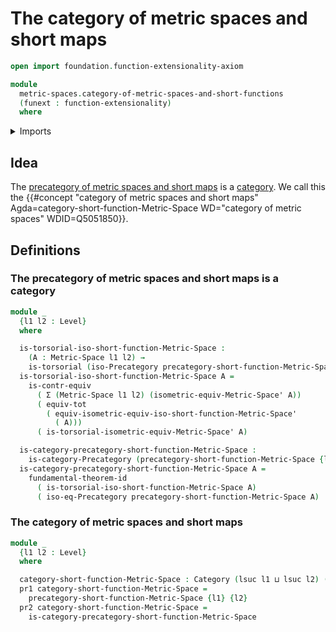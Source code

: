 # The category of metric spaces and short maps

```agda
open import foundation.function-extensionality-axiom

module
  metric-spaces.category-of-metric-spaces-and-short-functions
  (funext : function-extensionality)
  where
```

<details><summary>Imports</summary>

```agda
open import category-theory.categories funext
open import category-theory.isomorphisms-in-precategories funext

open import foundation.contractible-types funext
open import foundation.dependent-pair-types
open import foundation.functoriality-dependent-pair-types funext
open import foundation.fundamental-theorem-of-identity-types
open import foundation.torsorial-type-families funext
open import foundation.universe-levels

open import metric-spaces.equality-of-metric-spaces funext
open import metric-spaces.metric-spaces funext
open import metric-spaces.precategory-of-metric-spaces-and-short-functions funext
```

</details>

## Idea

The
[precategory of metric spaces and short maps](metric-spaces.precategory-of-metric-spaces-and-short-functions.md)
is a [category](category-theory.categories.md). We call this the
{{#concept "category of metric spaces and short maps" Agda=category-short-function-Metric-Space WD="category of metric spaces" WDID=Q5051850}}.

## Definitions

### The precategory of metric spaces and short maps is a category

```agda
module _
  {l1 l2 : Level}
  where

  is-torsorial-iso-short-function-Metric-Space :
    (A : Metric-Space l1 l2) →
    is-torsorial (iso-Precategory precategory-short-function-Metric-Space A)
  is-torsorial-iso-short-function-Metric-Space A =
    is-contr-equiv
      ( Σ (Metric-Space l1 l2) (isometric-equiv-Metric-Space' A))
      ( equiv-tot
        ( equiv-isometric-equiv-iso-short-function-Metric-Space'
          ( A)))
      ( is-torsorial-isometric-equiv-Metric-Space' A)

  is-category-precategory-short-function-Metric-Space :
    is-category-Precategory (precategory-short-function-Metric-Space {l1} {l2})
  is-category-precategory-short-function-Metric-Space A =
    fundamental-theorem-id
      ( is-torsorial-iso-short-function-Metric-Space A)
      ( iso-eq-Precategory precategory-short-function-Metric-Space A)
```

### The category of metric spaces and short maps

```agda
module _
  {l1 l2 : Level}
  where

  category-short-function-Metric-Space : Category (lsuc l1 ⊔ lsuc l2) (l1 ⊔ l2)
  pr1 category-short-function-Metric-Space =
    precategory-short-function-Metric-Space {l1} {l2}
  pr2 category-short-function-Metric-Space =
    is-category-precategory-short-function-Metric-Space
```
